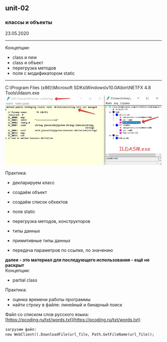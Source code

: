 ## unit-02
### классы и объекты

23.05.2020  

---  

Концепции:  
* class и new
* class и объект
* перегрузка методов
* поля с модификатором static

---  

C:\Program Files (x86)\Microsoft SDKs\Windows\v10.0A\bin\NETFX 4.8 Tools\ildasm.exe  
![ILDASM.jpg](ILDASM.jpg)


Практика:
* декларируем класс
* создаём объект
* создаём список обхектов
* поле static
* перегрузка методов, конструкторов

* типы данных
* примитивные типы данных
* передача параметров по ссылке, по значению



**далее - это материал для последующего использования - ещё не раскрыт**  
Концепции:  
* partial class


Практика:  
* оценка времени работы программы
* найти строку в файле: линейный и бинарный поиск

Файл со списком слов русского языка:  
[https://pcoding.ru/txt/words.txt](https://pcoding.ru/txt/words.txt)  

```
загрузим файл:	
new WebClient().DownloadFile(url_file, Path.GetFileName(url_file));
```
